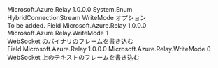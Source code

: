<Type Name="WriteMode" FullName="Microsoft.Azure.Relay.WriteMode">
  <TypeSignature Language="C#" Value="public enum WriteMode" />
  <TypeSignature Language="ILAsm" Value=".class public auto ansi sealed WriteMode extends System.Enum" />
  <TypeSignature Language="DocId" Value="T:Microsoft.Azure.Relay.WriteMode" />
  <TypeSignature Language="VB.NET" Value="Public Enum WriteMode" />
  <TypeSignature Language="F#" Value="type WriteMode = " />
  <AssemblyInfo>
    <AssemblyName>Microsoft.Azure.Relay</AssemblyName>
    <AssemblyVersion>1.0.0.0</AssemblyVersion>
  </AssemblyInfo>
  <Base>
    <BaseTypeName>System.Enum</BaseTypeName>
  </Base>
  <Docs>
    <summary>
            HybridConnectionStream WriteMode オプション
            </summary>
    <remarks>To be added.</remarks>
  </Docs>
  <Members>
    <Member MemberName="Binary">
      <MemberSignature Language="C#" Value="Binary" />
      <MemberSignature Language="ILAsm" Value=".field public static literal valuetype Microsoft.Azure.Relay.WriteMode Binary = int32(1)" />
      <MemberSignature Language="DocId" Value="F:Microsoft.Azure.Relay.WriteMode.Binary" />
      <MemberSignature Language="VB.NET" Value="Binary" />
      <MemberSignature Language="F#" Value="Binary = 1" Usage="Microsoft.Azure.Relay.WriteMode.Binary" />
      <MemberType>Field</MemberType>
      <AssemblyInfo>
        <AssemblyName>Microsoft.Azure.Relay</AssemblyName>
        <AssemblyVersion>1.0.0.0</AssemblyVersion>
      </AssemblyInfo>
      <ReturnValue>
        <ReturnType>Microsoft.Azure.Relay.WriteMode</ReturnType>
      </ReturnValue>
      <MemberValue>1</MemberValue>
      <Docs>
        <summary>
            WebSocket のバイナリのフレームを書き込む
            </summary>
      </Docs>
    </Member>
    <Member MemberName="Text">
      <MemberSignature Language="C#" Value="Text" />
      <MemberSignature Language="ILAsm" Value=".field public static literal valuetype Microsoft.Azure.Relay.WriteMode Text = int32(0)" />
      <MemberSignature Language="DocId" Value="F:Microsoft.Azure.Relay.WriteMode.Text" />
      <MemberSignature Language="VB.NET" Value="Text" />
      <MemberSignature Language="F#" Value="Text = 0" Usage="Microsoft.Azure.Relay.WriteMode.Text" />
      <MemberType>Field</MemberType>
      <AssemblyInfo>
        <AssemblyName>Microsoft.Azure.Relay</AssemblyName>
        <AssemblyVersion>1.0.0.0</AssemblyVersion>
      </AssemblyInfo>
      <ReturnValue>
        <ReturnType>Microsoft.Azure.Relay.WriteMode</ReturnType>
      </ReturnValue>
      <MemberValue>0</MemberValue>
      <Docs>
        <summary>
            WebSocket 上のテキストのフレームを書き込む
            </summary>
      </Docs>
    </Member>
  </Members>
</Type>
